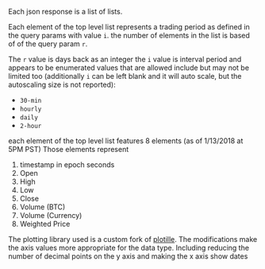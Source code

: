 

Each json response is a list of lists.

Each element of the top level list represents a trading period as defined in the query params with value `i`.
the number of elements in the list is based of of the query param `r`.

The `r` value is days back as an integer
the `i` value is interval period and appears to be enumerated values that are allowed include but may not be limited too (additionally `i` can be left blank and it will auto scale, but the autoscaling size is not reported):
* `30-min`
* `hourly`
* `daily`
* `2-hour`

each element of the top level list features 8 elements (as of 1/13/2018 at 5PM PST) Those elements represent
1. timestamp in epoch seconds
1. Open
1. High
1. Low
1. Close
1. Volume (BTC)
1. Volume (Currency)
1. Weighted Price

The plotting library used is a custom fork of [plotille](https://github.com/tammoippen/plotille). The modifications make the axis values more appropriate for the data type. Including reducing the number of decimal points on the y axis and making the x axis show dates